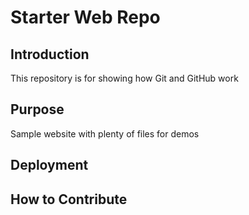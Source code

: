 # Starter Web Repo

## Introduction 

This repository is for showing how Git and GitHub work

## Purpose

Sample website with plenty of files for demos

## Deployment

## How to Contribute